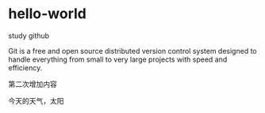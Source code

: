 # hello-world
study github


Git is a free and open source distributed version control system designed to handle everything from small to very large projects with speed and efficiency.


第二次增加内容

今天的天气，太阳
